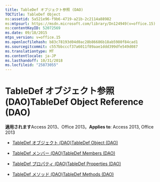 ```yaml
---
title: TableDef オブジェクト参照 (DAO)
TOCTitle: TableDef Object
ms:assetid: 5a521e96-f9b6-4719-a21b-2c2114a88982
ms:mtpsurl: https://msdn.microsoft.com/library/Dn124949(v=office.15)
ms:contentKeyID: 52072569
ms.date: 09/18/2015
mtps_version: v=office.15
ms.openlocfilehash: b83c78193d04d0ac28b86686b18ab5980f84cad1
ms.sourcegitcommit: c557bbcccf37a6011f89aae1ddd399dfe549d087
ms.translationtype: MT
ms.contentlocale: ja-JP
ms.lasthandoff: 10/31/2018
ms.locfileid: "25873055"
---
```

# <a name="tabledef-object-reference-dao"></a><span data-ttu-id="95008-102">TableDef オブジェクト参照 (DAO)</span><span class="sxs-lookup"><span data-stu-id="95008-102">TableDef Object Reference (DAO)</span></span>


<span data-ttu-id="95008-103">**適用されます**Access 2013、Office 2013。</span><span class="sxs-lookup"><span data-stu-id="95008-103">**Applies to**: Access 2013, Office 2013</span></span>



  - [<span data-ttu-id="95008-104">TableDef オブジェクト (DAO)</span><span class="sxs-lookup"><span data-stu-id="95008-104">TableDef Object (DAO)</span></span>](tabledef-object-dao.md)

  - [<span data-ttu-id="95008-105">TableDef メンバー (DAO)</span><span class="sxs-lookup"><span data-stu-id="95008-105">TableDef Members (DAO)</span></span>](tabledef-members-dao.md)

  - [<span data-ttu-id="95008-106">TableDef プロパティ (DAO)</span><span class="sxs-lookup"><span data-stu-id="95008-106">TableDef Properties (DAO)</span></span>](tabledef-properties-dao.md)

  - [<span data-ttu-id="95008-107">TableDef メソッド (DAO)</span><span class="sxs-lookup"><span data-stu-id="95008-107">TableDef Methods (DAO)</span></span>](tabledef-methods-dao.md)

